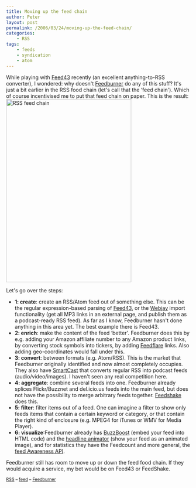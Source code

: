 ```yaml
---
title: Moving up the feed chain
author: Peter
layout: post
permalink: /2006/03/24/moving-up-the-feed-chain/
categories:
    - RSS
tags:
    - feeds
    - syndication
    - atom
---
```

While playing with [Feed43](http://www.feed43.com) recently (an excellent anything-to-RSS converter), I wondered: why doesn't [Feedburner](http://www.feedburner.com) do any of this stuff? It's just a bit earlier in the RSS food chain (let's call that the &#8216;feed chain'). Which of course incentivised me to put that feed chain on paper. This is the result:  
[<img  src="http://static.flickr.com/34/117254772_76336c52b7.jpg" width="342" height="500" alt="RSS feed chain" />](http://www.flickr.com/photos/pforret/117254772/ "Photo Sharing")  
<!--more-->

  
Let's go over the steps:

  * **1: create**: create an RSS/Atom feed out of something else. This can be the regular expression-based parsing of [Feed43](http://www.feed43.com), or the [Webjay](http://webjay.org) import functionality (get all MP3 links in an external page, and publish them as a podcast-ready RSS feed). As far as I know, Feedburner hasn't done anything in this area yet. The best example there is Feed43.
  * **2: enrich**: make the content of the feed &#8216;better'. Feedburner does this by e.g. adding your Amazon affiliate number to any Amazon product links, by converting stock symbols into tickers, by adding [Feedflare](http://www.feedburner.com/fb/a/publishers/feedflare) links. Also adding geo-coordinates would fall under this.
  * **3: convert**: between formats (e.g. Atom/RSS). This is the market that Feedburner originally identified and now almost completely occupies. They also have [SmartCast](http://www.burningdoor.com/feedburner/archives/000812.html) that converts regular RSS into podcast feeds (audio/video/images). I haven't seen any real competition here.
  * **4: aggregate**: combine several feeds into one. Feedburner already splices Flickr/Buzznet and del.icio.us feeds into the main feed, but does not have the possibility to merge arbitrary feeds together. [Feedshake](http://www.feedshake.com/) does this.
  * **5: filter**: filter items out of a feed. One can imagine a filter to show only feeds items that contain a certain keyword or category, or that contain the right kind of enclosure (e.g. MPEG4 for iTunes or WMV for Media Player).
  * **6: visualize**:Feedburner already has [BuzzBoost](http://www.burningdoor.com/feedburner/archives/001311.html) (embed your feed into HTML code) and the [headline animator](http://www.burningdoor.com/feedburner/archives/000644.html) (show your feed as an animated image), and for statistics they have the Feedcount and more general, the [feed Awareness API](http://www.feedburner.com/fb/a/api/awareness). 

Feedburner still has room to move up or down the feed food chain. If they would acquire a service, my bet would be on Feed43 or FeedShake.

<small><a href="http://technorati.com/tag/rss" rel="tag">RSS</a> &#8211; <a href="http://technorati.com/tag/feed" rel="tag">feed</a> &#8211; <a href="http://technorati.com/tag/feedburner" rel="tag">Feedburner</a></small>